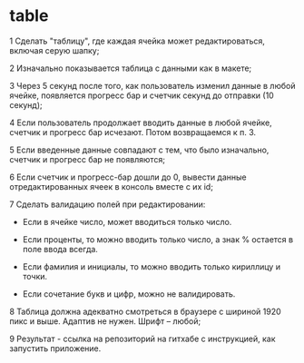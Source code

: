 # table

1 Сделать "таблицу", где каждая ячейка может редактироваться, включая серую шапку;

2 Изначально показывается таблица с данными как в макете;

3 Через 5 секунд после того, как пользователь изменил данные в любой ячейке, появляется прогресс бар и счетчик секунд до отправки (10 секунд);

4 Если пользователь продолжает вводить данные в любой ячейке, счетчик и прогресс бар исчезают. Потом возвращаемся к п. 3.

5 Если введенные данные совпадают с тем, что было изначально, счетчик и прогресс бар не появляются;

6 Если счетчик и прогресс-бар дошли до 0, вывести данные отредактированных ячеек в консоль вместе с их id;

7 Сделать валидацию полей при редактировании:

- Если в ячейке число, может вводиться только число.

- Если проценты, то можно вводить только число, а знак % остается в поле ввода всегда.

- Если фамилия и инициалы, то можно вводить только кириллицу и точки.

- Если сочетание букв и цифр, можно не валидировать.

8 Таблица должна адекватно смотреться в браузере с шириной 1920 пикс и выше. Адаптив не нужен. Шрифт – любой;

9 Результат - ссылка на репозиторий на гитхабе с инструкцией, как запустить приложение.
